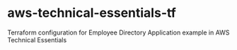 # aws-technical-essentials-tf
Terraform configuration for Employee Directory Application example in AWS Technical Essentials
